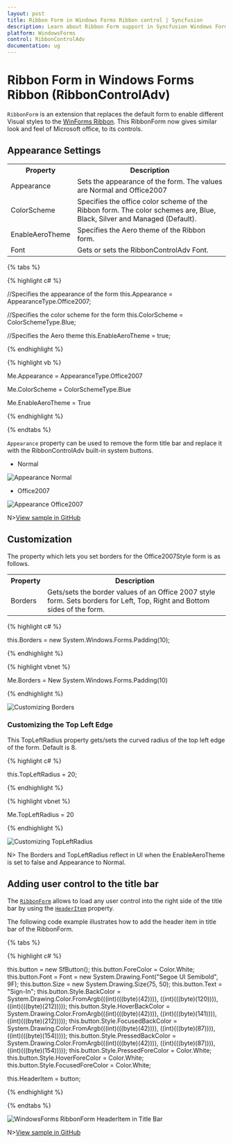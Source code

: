 ```yaml
---
layout: post
title: Ribbon Form in Windows Forms Ribbon control | Syncfusion
description: Learn about Ribbon Form support in Syncfusion Windows Forms Ribbon (RibbonControlAdv) control and more details.
platform: WindowsForms
control: RibbonControlAdv 
documentation: ug
---
```


# Ribbon Form in Windows Forms Ribbon (RibbonControlAdv)

`RibbonForm` is an extension that replaces the default form to enable different Visual styles to the [WinForms Ribbon](https://www.syncfusion.com/winforms-ui-controls/ribbon). This RibbonForm now gives similar look and feel of Microsoft office, to its controls.

## Appearance Settings

<table>
<tr>
<th>
Property</th><th>
Description</th></tr>
<tr>
<td>
Appearance</td><td>
Sets the appearance of the form. The values are Normal and Office2007</td></tr>
<tr>
<td>
ColorScheme</td><td>
Specifies the office color scheme of the Ribbon form. The color schemes are, Blue, Black, Silver and Managed (Default).</td></tr>
<tr>
<td>
EnableAeroTheme</td><td>
Specifies the Aero theme of the Ribbon form. </td></tr>
<tr>
<td>
Font</td><td>
Gets or sets the RibbonControlAdv Font.</td></tr>
</table>

{% tabs %}

{% highlight c# %}

//Specifies the appearance of the form
this.Appearance = AppearanceType.Office2007;

//Specifies the color scheme for the form
this.ColorScheme = ColorSchemeType.Blue;

//Specifies the Aero theme
this.EnableAeroTheme = true;

{% endhighlight %}

{% highlight vb %}

Me.Appearance = AppearanceType.Office2007

Me.ColorScheme = ColorSchemeType.Blue

Me.EnableAeroTheme = True

{% endhighlight %}

{% endtabs %}

`Appearance` property can be used to remove the form title bar and replace it with the RibbonControlAdv built-in system buttons.

*	Normal

![Appearance Normal](Ribbon_Form_Images/RibbonForm-Appearance-Normal.png)

*	Office2007

![Appearance Office2007](Ribbon_Form_Images/RibbonForm-Appearance-Office2007.png)

N>[View sample in GitHub](https://github.com/SyncfusionExamples/How-to-customize-the-appearance-of-the-RibbonForm)

## Customization

The property which lets you set borders for the Office2007Style form is as follows.

<table>
<tr>
<th>
Property</th><th>
Description</th></tr>
<tr>
<td>
Borders</td><td>
Gets/sets the border values of an Office 2007 style form. Sets borders for Left, Top, Right and Bottom sides of the form.</td></tr>
</table>


{% highlight c# %}

this.Borders = new System.Windows.Forms.Padding(10);

{% endhighlight %}

{% highlight vbnet %}

Me.Borders = New System.Windows.Forms.Padding(10)

{% endhighlight %}

![Customizing Borders](Ribbon_Form_Images/RibbonForm-Customization-Borders.png)

### Customizing the Top Left Edge

This TopLeftRadius property gets/sets the curved radius of the top left edge of the form. Default is 8.

{% highlight c# %}

this.TopLeftRadius = 20;

{% endhighlight %}

{% highlight vbnet %}

Me.TopLeftRadius = 20

{% endhighlight %}

![Customizing TopLeftRadius](Ribbon_Form_Images/RibbonForm-Customization-TopLeftRadius.png)

N> The Borders and TopLeftRadius reflect in UI when the EnableAeroTheme is set to false and Appearance to Normal.

## Adding user control to the title bar

The [`RibbonForm`](https://help.syncfusion.com/cr/windowsforms/Syncfusion.Windows.Forms.Tools.RibbonForm.html) allows to load any user control into the right side of the title bar by using the [`HeaderItem`](https://help.syncfusion.com/cr/windowsforms/Syncfusion.Windows.Forms.Tools.RibbonForm.html#Syncfusion_Windows_Forms_Tools_RibbonForm_HeaderItem) property.

The following code example illustrates how to add the header item in title bar of the RibbonForm.

{% tabs %}

{% highlight c# %}

this.button = new SfButton();
this.button.ForeColor = Color.White;
this.button.Font = Font = new System.Drawing.Font("Segoe UI Semibold", 9F);
this.button.Size = new System.Drawing.Size(75, 50);
this.button.Text = "Sign-In";
this.button.Style.BackColor = System.Drawing.Color.FromArgb(((int)(((byte)(42)))), ((int)(((byte)(120)))), ((int)(((byte)(212)))));
this.button.Style.HoverBackColor = System.Drawing.Color.FromArgb(((int)(((byte)(42)))), ((int)(((byte)(141)))), ((int)(((byte)(212)))));
this.button.Style.FocusedBackColor = System.Drawing.Color.FromArgb(((int)(((byte)(42)))), ((int)(((byte)(87)))), ((int)(((byte)(154)))));
this.button.Style.PressedBackColor = System.Drawing.Color.FromArgb(((int)(((byte)(42)))), ((int)(((byte)(87)))), ((int)(((byte)(154)))));
this.button.Style.PressedForeColor = Color.White;
this.button.Style.HoverForeColor = Color.White;
this.button.Style.FocusedForeColor = Color.White;

this.HeaderItem = button;

{% endhighlight %}

{% endtabs %}

![WindowsForms RibbonForm HeaderItem in Title Bar](Ribbon_Form_Images/WindowsForms-RibbonForm-HeaderItem-in-Title-Bar.jpg)

N>[View sample in GitHub](https://github.com/SyncfusionExamples/How-to-load-user-control-to-titlebar-of-RibbonForm)
